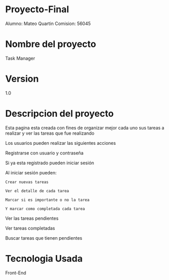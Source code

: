 # Proyecto-Final

Alumno: Mateo Quartin
Comision: 56045

# Nombre del proyecto 
Task Manager

# Version
1.0

# Descripcion del proyecto

Esta pagina esta creada con fines de organizar mejor cada uno sus tareas a realizar y ver las tareas que fue realizando 

Los usuarios pueden realizar las siguientes acciones 

Registrarse con usuario y contraseña

Si ya esta registrado pueden iniciar sesión

Al iniciar sesión pueden:

    Crear nuevas tareas
    
    Ver el detalle de cada tarea
    
    Marcar si es importante o no la tarea
    
    Y marcar como completada cada tarea
    
Ver las tareas pendientes

Ver tareas completadas

Buscar tareas que tienen pendientes 

# Tecnologia Usada
Front-End



